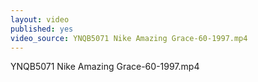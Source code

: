 ```yaml
---
layout: video
published: yes
video_source: YNQB5071 Nike Amazing Grace-60-1997.mp4
---
```

YNQB5071 Nike Amazing Grace-60-1997.mp4
